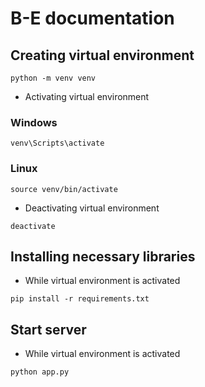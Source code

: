 # B-E documentation

## Creating virtual environment

```
python -m venv venv
```

- Activating virtual environment

### Windows
```
venv\Scripts\activate
```
### Linux
```
source venv/bin/activate
```

- Deactivating virtual environment
```
deactivate
```

## Installing necessary libraries
- While virtual environment is activated
```
pip install -r requirements.txt
```

## Start server
- While virtual environment is activated
```
python app.py
```
